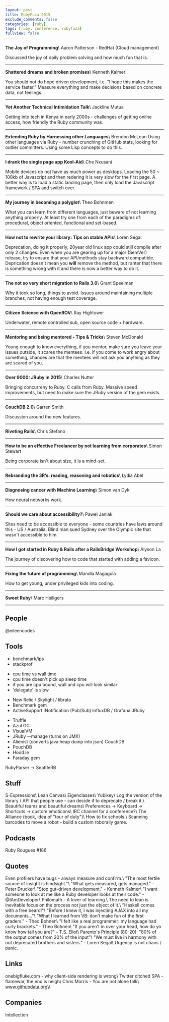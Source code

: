 ```yaml
---
layout: post
title: RubyFuza 2015
exclude_comments: false
categories: [ruby]
tags: [ruby, conference, rubyfuza]
fullview: false
---
```


**The Joy of Programming**\\
Aaron Patterson - RedHat (Cloud management)

Discussed the joy of daily problem solving and how much fun that is.

--------
**Shattered dreams and broken promises**\\
Kenneth Kalmer

You should not do hope driven development, i.e. "I hope this makes the service faster." Measure everything and make decisions based on concrete data, not feelings.

--------
**Yet Another Technical Intimidation Talk**\\
Jackline Mutua

Getting into tech in Kenya in early 2000s - challenges of getting online access, how friendly the Ruby community was.

--------

**Extending Ruby by Harnessing other Languages**\\
Brendon McLean
Using other languages via Ruby - number crunching of GitHub stats, looking for outlier committers. Using some Lisp concepts to do this.

--------

**I drank the single page app Kool-Aid**\\
Che Nxusani

Mobile devices do not have as much power as desktops. Loading the 50 ~ 100kb of Javascript and then redering it is very slow for the first page. A better way is to load a static landing page, then only load the Javascript framework / SPA and switch over.

--------

**My journey in becoming a polyglot**\\
Theo Bohnmen

What you can learn from different languages, just beware of not learning anything properly. At least try one from each of the paradigms of: procedural, object oriented, functional and set-based.

--------

**How not to rewrite your library: Tips on stable APIs**\\
Loren Segal

Deprecation, doing it properly, 20year old linux app could still compile after only 2 changes. Even when you are gearing up for a major (SemVer) release, try to ensure that your API/methods stay backward compatible. Deprication doesn't mean you **will** remove the method, but rahter that there is something wrong with it and there is now a better way to do it.

--------

**The not so very short migration to Rails 3.0**\\
Grant Speelman

Why it took so long, things to avoid. Issues around maintaining multiple branches, not having enough test coverage.

---------

**Citizen Science with OpenROV**\\
Ray Hightower

Underwater, remote controlled sub, open source code + hardware.

---------

**Mentoring and being mentored - Tips & Tricks**\\
Steven McDonald

Young enough to know everything, if you mentor, make sure you leave your issues outside, it scares the mentees. I.e. if you come to work angry about something, chances are that the mentees will not ask you anything as they are scared of you.

---------

**Over 9000: JRuby in 2015**\\
Charles Nutter

Bringing concurreny to Ruby. C calls from Ruby. Massive speed improvements, but need to make sure the JRuby version of the gem exists.

---------

**CouchDB 2.0**\\
Garren Smith

Discussion around the new features.

---------

**Riveting Rails**\\
Chris Stefano

---------

**How to be an effective Freelancer by not learning from corporates**\\
Simon Stewart

Being corporate isn't about size, it is a mind-set.

---------

**Rebranding the 3R’s: reading, reasoning and robotics**\\
Lydia Abel

---------

**Diagnosing cancer with Machine Learning**\\
Simon van Dyk

How neural networks work.

---------

**Should we care about accessibility?**\\
Pawel Janiak

Sites need to be accessible to everyone - some countries have laws around this - US / Australia. Blind man sued Sydney over the Olympic site that wasn't accessible to him.

---------

**How I got started in Ruby & Rails after a RailsBridge Workshop**\\
Alyson La

The journey of discovering how to code that started with adding a favicon.

---------

**Fixing the future of programming**\\
Mandla Magagula

How to get young, under privileged kids into coding.

---------

**Sweet Ruby**\\
Marc Heiligers

---------

People
------
@eileencodes

Tools
-----
* benchmark/ips
* stackprof
 - cpu time vs wall time
 - cpu time doesn't pick up sleep time
 - if you are cpu bound, wall and cpu will look similar
 - 'delegate' is slow
 * New Relic / Skylight / librato
 * Benchmark gem
 * ActiveSupport::Notification (Pub/Sub)
InfluxDB / Grafana
JRuby
 - Truffle
 - Azul GC
 - VisualVM
 - JRuby --manage (turns on JMX)
 - Alienist (converts java heap dump into json)
CouchDB
 - PouchDB
 - Hood.ie
 - Faraday gem

RubyParser -> SeattleRB

Stuff
-----
S-Expressions\\
Lean Canvas\\
Eigenclasses\\
Yubikey\\
Log the version of the library / API that people use - can decide if to deprecate / break it.\\
Beautiful teams and beautiful dreams\\
Preferences -> Keyboard -> Shortcuts -> custom emoticons\\
IRC channel for a conference?\\
The Alliance (book, idea of "tour of duty")\\
How to fix schools.\\
Scanning barcodes to move a robot - build a custom roborally game.

Podcasts
--------
Ruby Rougues #186


Quotes
------
Even profilers have bugs - always measure and confirm.\\
"The most fertile source of insight is hindsight."\\
"What gets measured, gets managed." - Peter Drucker\\
"Stop gut-driven development." - Kenneth Kalmer\\
"I want someone to look at me like a Ruby developer looks at their code." - @IAmDeveloper\\
Philomath - A lover of learning.\\
The need to lean is inevitable focus on the process not just the object of it.\\
"Haskell comes with a free beard!"\\
"Before I knew it, I was injecting AJAX into all my documents..."\\
"What I learned from VB: don't make fun of the first graders." - Theo Bohnen\\
"I felt like a real programmer: my language had curly brackets." - Theo Bohnen\\
"If you aren't in over your head, how do yo know how tall you are?" - T.S. Eliot\\
Parento's Principle (80-20): "80% of the output comes from 20% of the input"\\
"We must live in harmony with out deprecated brothers and sisters." - Loren Segal\\
Urgency is not chaos / panic.


Links
-----
onebigfluke.com - why client-side rendering is wrong\\
Twitter ditched SPA - flamewar, the end is neigh\\
Chris Morris - You are not alone talk\\
www.githubdata.org\\

Companies
---------
Intellection
